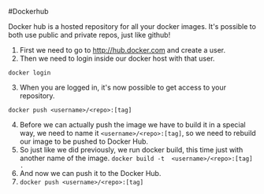 #Dockerhub

Docker hub is a hosted repository for all your docker images.
It's possible to both use public and private repos, just like github!

1. First we need to go to http://hub.docker.com and create a user.
2. Then we need to login inside our docker host with that user.
```
docker login
```
3. When you are logged in, it's now possible to get access to your repository.
```
docker push <username>/<repo>:[tag]
```
4. Before we can actually push the image we have to build it in a special way, we need to name it ```<username>/<repo>:[tag]```, so we need to rebuild our image to be pushed to Docker Hub.
5. So just like we did previously, we run docker build, this time just with another name of the image.
```docker build -t  <username>/<repo>:[tag] .```
6. And now we can push it to the Docker Hub.
7. ```docker push <username>/<repo>:[tag]```
